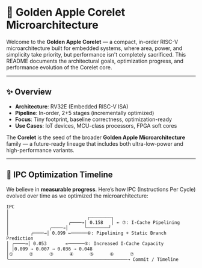 # 🍏 Golden Apple Corelet Microarchitecture

Welcome to the **Golden Apple Corelet** — a compact, in-order RISC-V microarchitecture built for embedded systems, where area, power, and simplicity take priority, but performance isn't completely sacrificed. This README documents the architectural goals, optimization progress, and performance evolution of the Corelet core.

---

## ✨ Overview

- **Architecture**: RV32E (Embedded RISC-V ISA)
- **Pipeline**: In-order, 2+5 stages (incrementally optimized)
- **Focus**: Tiny footprint, baseline correctness, optimization-ready
- **Use Cases**: IoT devices, MCU-class processors, FPGA soft cores

The **Corelet** is the seed of the broader **Golden Apple Microarchitecture** family — a future-ready lineage that includes both ultra-low-power and high-performance variants.

---

## 🚀 IPC Optimization Timeline

We believe in **measurable progress**. Here’s how IPC (Instructions Per Cycle) evolved over time as we optimized the microarchitecture:

```text
IPC
│
│                             ╭────────╮
│                      ╭────→│ 0.158   │ ← ⑦: I-Cache Pipelining
│               ╭────→│      ╰────────╯
│        ╭────→│ 0.099 ←──────⑥: Pipelining + Static Branch Prediction
│ ╭────→│ 0.053       ←──────⑤: Increased I-Cache Capacity
│ │0.009 → 0.007 → 0.036 → 0.048
│①      ②      ③      ④      ⑤      ⑥      ⑦
╰────────────────────────────────────────────→ Commit / Timeline
